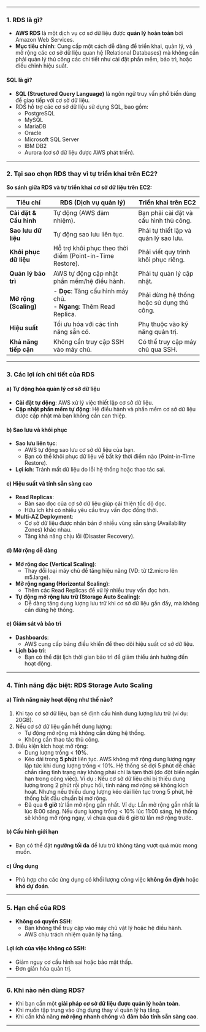 
---

### **1. RDS là gì?**
- **AWS RDS** là một dịch vụ cơ sở dữ liệu được **quản lý hoàn toàn** bởi Amazon Web Services.
- **Mục tiêu chính**: Cung cấp một cách dễ dàng để triển khai, quản lý, và mở rộng các cơ sở dữ liệu quan hệ (Relational Databases) mà không cần phải quản lý thủ công các chi tiết như cài đặt phần mềm, bảo trì, hoặc điều chỉnh hiệu suất.
  
#### **SQL là gì?**
- **SQL (Structured Query Language)** là ngôn ngữ truy vấn phổ biến dùng để giao tiếp với cơ sở dữ liệu.
- RDS hỗ trợ các cơ sở dữ liệu sử dụng SQL, bao gồm:
  - PostgreSQL
  - MySQL
  - MariaDB
  - Oracle
  - Microsoft SQL Server
  - IBM DB2
  - Aurora (cơ sở dữ liệu được AWS phát triển).

---

### **2. Tại sao chọn RDS thay vì tự triển khai trên EC2?**
**So sánh giữa RDS và tự triển khai cơ sở dữ liệu trên EC2:**

| Tiêu chí            | RDS (Dịch vụ quản lý)                         | Triển khai trên EC2                          |
|---------------------|-----------------------------------------------|---------------------------------------------|
| **Cài đặt & Cấu hình** | Tự động (AWS đảm nhiệm).                     | Bạn phải cài đặt và cấu hình thủ công.       |
| **Sao lưu dữ liệu**   | Tự động sao lưu liên tục.                    | Phải tự thiết lập và quản lý sao lưu.        |
| **Khôi phục dữ liệu** | Hỗ trợ khôi phục theo thời điểm (Point-in-Time Restore). | Phải viết quy trình khôi phục riêng.        |
| **Quản lý bảo trì**   | AWS tự động cập nhật phần mềm/hệ điều hành.  | Phải tự quản lý cập nhật.                    |
| **Mở rộng (Scaling)**| - **Dọc**: Tăng cấu hình máy chủ.<br>- **Ngang**: Thêm Read Replica. | Phải dừng hệ thống hoặc sử dụng thủ công.   |
| **Hiệu suất**        | Tối ưu hóa với các tính năng sẵn có.          | Phụ thuộc vào kỹ năng quản trị.              |
| **Khả năng tiếp cận**| Không cần truy cập SSH vào máy chủ.           | Có thể truy cập máy chủ qua SSH.             |

---

### **3. Các lợi ích chi tiết của RDS**
#### a) **Tự động hóa quản lý cơ sở dữ liệu**
- **Cài đặt tự động**: AWS xử lý việc thiết lập cơ sở dữ liệu.
- **Cập nhật phần mềm tự động**: Hệ điều hành và phần mềm cơ sở dữ liệu được cập nhật mà bạn không cần can thiệp.
  
#### b) **Sao lưu và khôi phục**
- **Sao lưu liên tục**:
  - AWS tự động sao lưu cơ sở dữ liệu của bạn.
  - Bạn có thể khôi phục dữ liệu về bất kỳ thời điểm nào (Point-in-Time Restore).
- **Lợi ích**: Tránh mất dữ liệu do lỗi hệ thống hoặc thao tác sai.

#### c) **Hiệu suất và tính sẵn sàng cao**
- **Read Replicas**: 
  - Bản sao đọc của cơ sở dữ liệu giúp cải thiện tốc độ đọc.
  - Hữu ích khi có nhiều yêu cầu truy vấn đọc đồng thời.
- **Multi-AZ Deployment**:
  - Cơ sở dữ liệu được nhân bản ở nhiều vùng sẵn sàng (Availability Zones) khác nhau.
  - Tăng khả năng chịu lỗi (Disaster Recovery).

#### d) **Mở rộng dễ dàng**
- **Mở rộng dọc (Vertical Scaling)**:
  - Thay đổi loại máy chủ để tăng hiệu năng (VD: từ t2.micro lên m5.large).
- **Mở rộng ngang (Horizontal Scaling)**:
  - Thêm các Read Replicas để xử lý nhiều truy vấn đọc hơn.
- **Tự động mở rộng lưu trữ (Storage Auto Scaling)**:
  - Dễ dàng tăng dung lượng lưu trữ khi cơ sở dữ liệu gần đầy, mà không cần dừng hệ thống.

#### e) **Giám sát và bảo trì**
- **Dashboards**:
  - AWS cung cấp bảng điều khiển để theo dõi hiệu suất cơ sở dữ liệu.
- **Lịch bảo trì**:
  - Bạn có thể đặt lịch thời gian bảo trì để giảm thiểu ảnh hưởng đến hoạt động.

---

### **4. Tính năng đặc biệt: RDS Storage Auto Scaling**
#### a) **Tính năng này hoạt động như thế nào?**
1. Khi tạo cơ sở dữ liệu, bạn sẽ định cấu hình dung lượng lưu trữ (ví dụ: 20GB).
2. Nếu cơ sở dữ liệu gần hết dung lượng:
   - Tự động mở rộng mà không cần dừng hệ thống.
   - Không cần thao tác thủ công.
3. Điều kiện kích hoạt mở rộng:
   - Dung lượng trống < **10%**.
   - Kéo dài trong **5 phút** liên tục.
    AWS không mở rộng dung lượng ngay lập tức khi dung lượng trống < 10%.
    Hệ thống sẽ đợi 5 phút để chắc chắn rằng tình trạng này không phải chỉ là tạm thời (do đột biến ngắn hạn trong công việc).
   Ví dụ :
    Nếu cơ sở dữ liệu chỉ bị thiếu dung lượng trong 2 phút rồi phục hồi, tính năng mở rộng sẽ không kích hoạt.
    Nhưng nếu thiếu dung lượng kéo dài liên tục trong 5 phút, hệ thống bắt đầu chuẩn bị mở rộng.
   - Đã qua **6 giờ** từ lần mở rộng gần nhất.
   Ví dụ:
    Lần mở rộng gần nhất là lúc 8:00 sáng.
    Nếu dung lượng trống < 10% lúc 11:00 sáng, hệ thống sẽ không mở rộng ngay, vì chưa qua đủ 6 giờ từ lần mở rộng trước.

#### b) **Cấu hình giới hạn**
- Bạn có thể đặt **ngưỡng tối đa** để lưu trữ không tăng vượt quá mức mong muốn.

#### c) **Ứng dụng**
- Phù hợp cho các ứng dụng có khối lượng công việc **không ổn định** hoặc **khó dự đoán**.

---

### **5. Hạn chế của RDS**
- **Không có quyền SSH**:
  - Bạn không thể truy cập vào máy chủ vật lý hoặc hệ điều hành.
  - AWS chịu trách nhiệm quản lý hạ tầng.

#### **Lợi ích của việc không có SSH:**
- Giảm nguy cơ cấu hình sai hoặc bảo mật thấp.
- Đơn giản hóa quản trị.

---

### **6. Khi nào nên dùng RDS?**
- Khi bạn cần một **giải pháp cơ sở dữ liệu được quản lý hoàn toàn**.
- Khi muốn tập trung vào ứng dụng thay vì quản lý hạ tầng.
- Khi cần khả năng **mở rộng nhanh chóng** và **đảm bảo tính sẵn sàng cao**.

---

